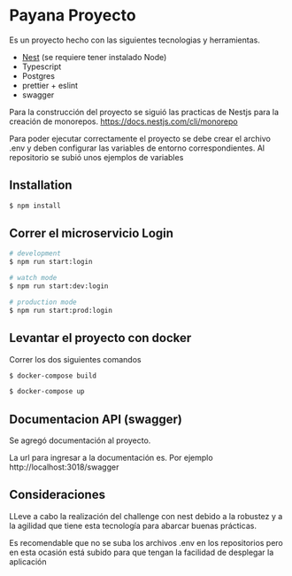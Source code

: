 # Payana Proyecto

Es un proyecto hecho con las siguientes tecnologias y herramientas.

- [Nest](https://github.com/nestjs/nest) (se requiere tener instalado Node)
- Typescript
- Postgres
- prettier + eslint
- swagger

Para la construcción del proyecto se siguió las practicas de Nestjs para la creación de monorepos. https://docs.nestjs.com/cli/monorepo

Para poder ejecutar correctamente el proyecto se debe crear el archivo .env y deben configurar las variables de entorno correspondientes. Al repositorio se subió unos ejemplos de variables

## Installation

```bash
$ npm install
```

## Correr el microservicio Login

```bash
# development
$ npm run start:login

# watch mode
$ npm run start:dev:login

# production mode
$ npm run start:prod:login
```

## Levantar el proyecto con docker

Correr los dos siguientes comandos

```bash
$ docker-compose build
```

```bash
$ docker-compose up
```


## Documentacion API (swagger)

Se agregó documentación al proyecto.

La url para ingresar a la documentación es. Por ejemplo http://localhost:3018/swagger

## Consideraciones

LLeve a cabo la realización del challenge con nest debido a la robustez y a la agilidad que tiene esta tecnología para abarcar buenas prácticas.

Es recomendable que no se suba los archivos .env en los repositorios pero en esta ocasión está subido para que tengan la facilidad de desplegar la aplicación



